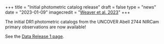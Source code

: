 +++
title = "Initial photometric catalog release"
draft = false
type = "news"
date = "2023-01-09"
imagecredit = "<a href='https://ui.adsabs.harvard.edu/abs/2023arXiv230102671W/abstract'>Weaver et al. 2023</a>"
+++

The initial DR1 photometric catalogs from the UNCOVER Abell 2744 NIRCam primary observations are now available! 

See the [Data Release 1 page](/DR1.html#PhotometricCatalogs).
